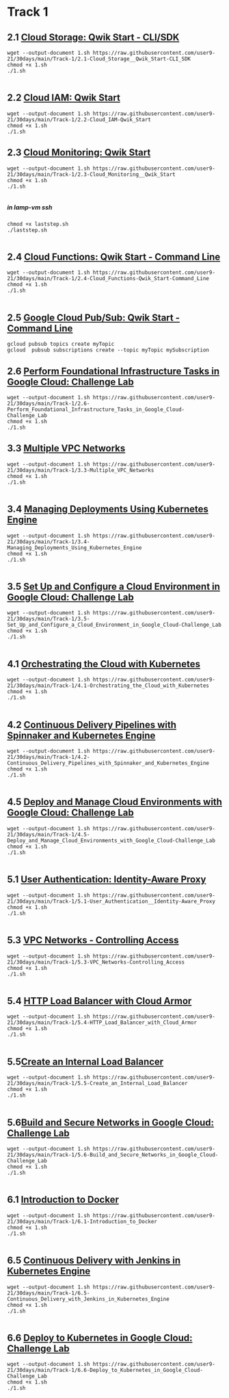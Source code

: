 # Track 1

## 2.1 [Cloud Storage: Qwik Start - CLI/SDK](https://www.cloudskillsboost.google/focuses/569?parent=catalog)
```
wget --output-document 1.sh https://raw.githubusercontent.com/user9-21/30days/main/Track-1/2.1-Cloud_Storage__Qwik_Start-CLI_SDK
chmod +x 1.sh
./1.sh


```
## 2.2 [Cloud IAM: Qwik Start](https://www.cloudskillsboost.google/focuses/551?parent=catalog)
```
wget --output-document 1.sh https://raw.githubusercontent.com/user9-21/30days/main/Track-1/2.2-Cloud_IAM-Qwik_Start
chmod +x 1.sh
./1.sh

```

## 2.3 [Cloud Monitoring: Qwik Start](https://www.cloudskillsboost.google/focuses/10599?parent=catalog)
```
wget --output-document 1.sh https://raw.githubusercontent.com/user9-21/30days/main/Track-1/2.3-Cloud_Monitoring__Qwik_Start
chmod +x 1.sh
./1.sh


```
##### in lamp-vm ssh
```
chmod +x laststep.sh
./laststep.sh


```
## 2.4 [Cloud Functions: Qwik Start - Command Line](https://www.cloudskillsboost.google/focuses/916?parent=catalog)
```
wget --output-document 1.sh https://raw.githubusercontent.com/user9-21/30days/main/Track-1/2.4-Cloud_Functions-Qwik_Start-Command_Line
chmod +x 1.sh
./1.sh


```

## 2.5 [Google Cloud Pub/Sub: Qwik Start - Command Line](https://www.cloudskillsboost.google/focuses/925?parent=catalog)
```
gcloud pubsub topics create myTopic
gcloud  pubsub subscriptions create --topic myTopic mySubscription

```

## 2.6 [Perform Foundational Infrastructure Tasks in Google Cloud: Challenge Lab](https://www.cloudskillsboost.google/focuses/10379?parent=catalog)
```
wget --output-document 1.sh https://raw.githubusercontent.com/user9-21/30days/main/Track-1/2.6-Perform_Foundational_Infrastructure_Tasks_in_Google_Cloud-Challenge_Lab
chmod +x 1.sh
./1.sh

```

## 3.3 [Multiple VPC Networks](https://www.cloudskillsboost.google/focuses/1230?parent=catalog)
```
wget --output-document 1.sh https://raw.githubusercontent.com/user9-21/30days/main/Track-1/3.3-Multiple_VPC_Networks
chmod +x 1.sh
./1.sh


```

## 3.4 [Managing Deployments Using Kubernetes Engine](https://www.cloudskillsboost.google/focuses/639?parent=catalog)
```
wget --output-document 1.sh https://raw.githubusercontent.com/user9-21/30days/main/Track-1/3.4-Managing_Deployments_Using_Kubernetes_Engine
chmod +x 1.sh
./1.sh


```

## 3.5 [Set Up and Configure a Cloud Environment in Google Cloud: Challenge Lab](https://www.cloudskillsboost.google/focuses/10603?parent=catalog)
```
wget --output-document 1.sh https://raw.githubusercontent.com/user9-21/30days/main/Track-1/3.5-Set_Up_and_Configure_a_Cloud_Environment_in_Google_Cloud-Challenge_Lab
chmod +x 1.sh
./1.sh


```
## 4.1 [Orchestrating the Cloud with Kubernetes](https://www.cloudskillsboost.google/focuses/557?parent=catalog)
```
wget --output-document 1.sh https://raw.githubusercontent.com/user9-21/30days/main/Track-1/4.1-Orchestrating_the_Cloud_with_Kubernetes
chmod +x 1.sh
./1.sh


```

## 4.2 [Continuous Delivery Pipelines with Spinnaker and Kubernetes Engine](https://www.cloudskillsboost.google/focuses/552?parent=catalog)
```
wget --output-document 1.sh https://raw.githubusercontent.com/user9-21/30days/main/Track-1/4.2-Continuous_Delivery_Pipelines_with_Spinnaker_and_Kubernetes_Engine
chmod +x 1.sh
./1.sh


```

## 4.5 [Deploy and Manage Cloud Environments with Google Cloud: Challenge Lab](https://www.cloudskillsboost.google/focuses/10417?parent=catalog)
```
wget --output-document 1.sh https://raw.githubusercontent.com/user9-21/30days/main/Track-1/4.5-Deploy_and_Manage_Cloud_Environments_with_Google_Cloud-Challenge_Lab
chmod +x 1.sh
./1.sh


```

## 5.1 [User Authentication: Identity-Aware Proxy](https://www.cloudskillsboost.google/focuses/5562?parent=catalog)
```
wget --output-document 1.sh https://raw.githubusercontent.com/user9-21/30days/main/Track-1/5.1-User_Authentication__Identity-Aware_Proxy
chmod +x 1.sh
./1.sh


```
## 5.3 [VPC Networks - Controlling Access](https://www.cloudskillsboost.google/focuses/1231?parent=catalog)

```
wget --output-document 1.sh https://raw.githubusercontent.com/user9-21/30days/main/Track-1/5.3-VPC_Networks-Controlling_Access
chmod +x 1.sh
./1.sh


```

## 5.4 [HTTP Load Balancer with Cloud Armor](https://www.cloudskillsboost.google/focuses/1232?parent=catalog)
```
wget --output-document 1.sh https://raw.githubusercontent.com/user9-21/30days/main/Track-1/5.4-HTTP_Load_Balancer_with_Cloud_Armor
chmod +x 1.sh
./1.sh


```

## 5.5[Create an Internal Load Balancer](https://www.cloudskillsboost.google/focuses/1250?parent=catalog)
```
wget --output-document 1.sh https://raw.githubusercontent.com/user9-21/30days/main/Track-1/5.5-Create_an_Internal_Load_Balancer
chmod +x 1.sh
./1.sh


```

## 5.6[Build and Secure Networks in Google Cloud: Challenge Lab](https://www.cloudskillsboost.google/focuses/12068?parent=catalog)
```
wget --output-document 1.sh https://raw.githubusercontent.com/user9-21/30days/main/Track-1/5.6-Build_and_Secure_Networks_in_Google_Cloud-Challenge_Lab
chmod +x 1.sh
./1.sh


```

## 6.1 [Introduction to Docker](https://www.cloudskillsboost.google/focuses/1029?parent=catalog)
```
wget --output-document 1.sh https://raw.githubusercontent.com/user9-21/30days/main/Track-1/6.1-Introduction_to_Docker
chmod +x 1.sh
./1.sh


```

## 6.5 [Continuous Delivery with Jenkins in Kubernetes Engine](https://www.cloudskillsboost.google/focuses/1104?parent=catalog)
```
wget --output-document 1.sh https://raw.githubusercontent.com/user9-21/30days/main/Track-1/6.5-Continuous_Delivery_with_Jenkins_in_Kubernetes_Engine
chmod +x 1.sh
./1.sh


```
## 6.6 [Deploy to Kubernetes in Google Cloud: Challenge Lab](https://www.cloudskillsboost.google/focuses/10457?parent=catalog)
```
wget --output-document 1.sh https://raw.githubusercontent.com/user9-21/30days/main/Track-1/6.6-Deploy_to_Kubernetes_in_Google_Cloud-Challenge_Lab
chmod +x 1.sh
./1.sh


```
<!--------
## 
```
wget --output-document 1.sh 
chmod +x 1.sh
./1.sh


```

## 
```
wget --output-document 1.sh 
chmod +x 1.sh
./1.sh


```
## 
```
wget --output-document 1.sh 
chmod +x 1.sh
./1.sh


```

## 
```
wget --output-document 1.sh 
chmod +x 1.sh
./1.sh


```

## 
```
wget --output-document 1.sh 
chmod +x 1.sh
./1.sh


```

## 
```
wget --output-document 1.sh 
chmod +x 1.sh
./1.sh


```
## 

```
wget --output-document 1.sh 
chmod +x 1.sh
./1.sh


```

## 
```
wget --output-document 1.sh 
chmod +x 1.sh
./1.sh


```

## 
```
wget --output-document 1.sh 
chmod +x 1.sh
./1.sh


```
----->
